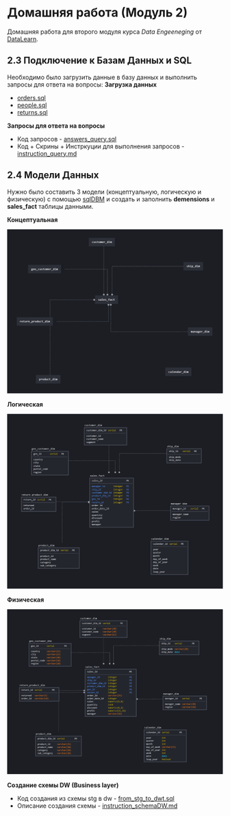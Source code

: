 <a id="up"></a>
# Домашняя работа (Модуль 2)
Домашняя работа для второго модуля курса _Data Engeeneging_ от [DataLearn](https://datalearn.ru/).
## 2.3 Подключение к Базам Данных и SQL
Необходимо было загрузить данные в базу данных и выполнить запросы для ответа на вопросы:
__Загрузка данных__
- [orders.sql](https://github.com/sadokhin/DE-101/blob/72445cb4f0e1bdfacb592d0c1908a2b6783c46d8/Module%202/orders.sql) 
- [people.sql](https://github.com/sadokhin/DE-101/blob/72445cb4f0e1bdfacb592d0c1908a2b6783c46d8/Module%202/people.sql)
- [returns.sql](https://github.com/sadokhin/DE-101/blob/72445cb4f0e1bdfacb592d0c1908a2b6783c46d8/Module%202/returns.sql)

__Запросы для ответа на вопросы__
- Код запросов - [answers_query.sql](https://github.com/sadokhin/DE-101/blob/72445cb4f0e1bdfacb592d0c1908a2b6783c46d8/Module%202/answers_query.sql)
- Код + Скрины + Инстркуции для выполнения запросов - [instruction_query.md](https://github.com/sadokhin/DE-101/blob/72445cb4f0e1bdfacb592d0c1908a2b6783c46d8/Module%202/instruction_query.md)
## 2.4 Модели Данных
Нужно было составить 3 модели (концептуальную, логическую и физическую) с помощью [sqlDBM](https://sqldbm.com/Home/) и создать и заполнить __demensions__ и __sales_fact__ таблицы данными.

__Концептуальная__

![concept_model](https://github.com/sadokhin/DE-101/blob/e56ed157e769a574aa45e2d782e0e777184ab8af/Module%202/concept_model.png)

__Логическая__

![logic_model](https://github.com/sadokhin/DE-101/blob/e56ed157e769a574aa45e2d782e0e777184ab8af/Module%202/logic_model.png)

__Физическая__

![physics_model](https://github.com/sadokhin/DE-101/blob/e56ed157e769a574aa45e2d782e0e777184ab8af/Module%202/phisics_model.png)

__Создание схемы DW (Business layer)__
- Код создания из схемы stg в dw - [from_stg_to_dwt.sql](https://github.com/sadokhin/DE-101/blob/e56ed157e769a574aa45e2d782e0e777184ab8af/Module%202/from_stg_to_dwt.sql)
- Описание создания схемы - [instruction_schemaDW.md](https://github.com/sadokhin/DE-101/blob/e56ed157e769a574aa45e2d782e0e777184ab8af/Module%202/instruction_schemaDW.md)
